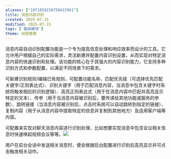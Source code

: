 ```yaml
---
aliases: ["1971859238758422961"]
title: 消息内容识别
created: 2025-07-15
modified: 2025-07-15
tags: ['基础模块']
theme: 权限管理
---
```


消息内容自动识别配置功能是一个专为提高信息处理和响应效率而设计的工具。它允许用户根据自己的实际需求，灵活新建并配置内容识别设置，从而实现对特定消息内容的快速识别和处理。该功能的核心在于其强大的内容识别能力，它支持多种识别方式和参数配置，以满足不同场景下的需求。

可新建识别规则/编辑已有规则，可配置功能名称、匹配优先级（可选择优先匹配关键字/正则表达式）、识别关键字（用于匹配消息内容，当消息中包含关键字时系统将触发相应的识别逻辑）、高亮正则表达式（用于在消息内容中匹配并高亮显示特定的文本）、传参（用于当消息内容被识别后，要传递给其他功能或服务的参数）、跳转链接（当消息内容被识别后，点击时系统可以自动跳转到指定的链接）、复制内容（用于从消息内容中提取特定的信息并复制到其他地方）及适用客户端等内容。

可配置来实现对聊天消息内容进行识别处理，比如想要实现消息中包含会议相关信息时快速唤起视频会议等等。![](https://myhelpdoc.oss-cn-heyuan.aliyuncs.com/mdimages/45e2a9baba2d07353092c198ce517993.jpg)

用户在前台会话中发送相关消息时，便会根据后台配置进行识别后高亮显示并可点击触发相关动作。

